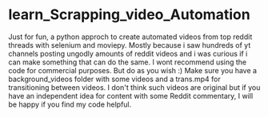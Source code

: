 # learn_Scrapping_video_Automation
Just for fun, a python approch to create automated videos from top reddit threads with selenium and moviepy. Mostly because i saw hundreds of yt channels posting ungodly amounts of reddit videos and i was curious if i can make something that can do the same. I wont recommend using the code for commercial purposes. But do as you wish :)
Make sure you have a background_videos folder with some videos and a trans.mp4 for transitioning between videos. I don't think such videos are original but if you have an independent idea for content with some Reddit commentary, I will be happy if you find my code helpful. 

